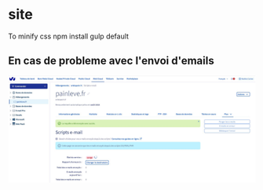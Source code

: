 # site
To minify css
npm install
gulp default

## En cas de probleme avec l'envoi d'emails

![image](./doc/email_non_envoyes_par_ovh.jpg)
